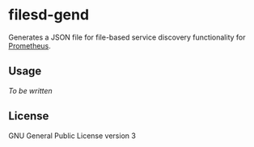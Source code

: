 # filesd-gend

Generates a JSON file for file-based service discovery functionality for [Prometheus][file-sd].

## Usage

_To be written_

## License

GNU General Public License version 3

<!-- links -->
[file-sd]: https://prometheus.io/docs/guides/file-sd/
